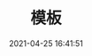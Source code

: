 ---
title: 模板
date: 2021-04-25 16:41:51
updated: 2021-04-25 16:41:51
comments: true
description: 描述
keywords: 页面关键字
top_img: https://cdn.jsdelivr.net/gh/halo-blog/cdn-blog-img-a@main/img/704736.jpg # 页面顶部图片
cover: https://cdn.jsdelivr.net/gh/halo-blog/cdn-blog-img-a@main/img/704736.jpg # 页面缩略图
toc_number: true
mathjax: true
aside: true
highlight_shrink: true # 代码框是否展开
large: true
bilibili_banner: false # autumn 、winter
tags: 
categories: 
---